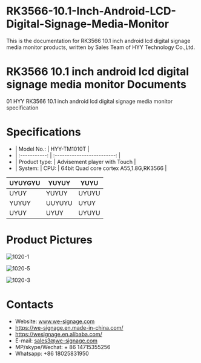 # RK3566-10.1-Inch-Android-LCD-Digital-Signage-Media-Monitor

This is the documentation for RK3566 10.1 inch android lcd digital signage media monitor products, written by Sales Team of HYY Technology Co.,Ltd.

# RK3566 10.1 inch android lcd digital signage media monitor Documents
01 HYY RK3566 10.1 inch android lcd digital signage media monitor specification 

# Specifications
- | Model No.:      | HYY-TM1010T                                       |
- | :-----------:   | :-------------------------:                       |          
- | Product type:   | Advisement player with Touch                      |
- | System:         | CPU:   | 64bit Quad core cortex A55,1.8G,RK3566   |


| UYUYGYU | YUYUY  | YUYU  |
| ------- | ------ | ----- |
| UYUY    | YUYUY  | UYUYU |
| YUYUY   | UUYUYU | UYUY  |
| UYUY    | UYUY   | UYUYU |

# Product Pictures


![1020-1](https://user-images.githubusercontent.com/126669652/223313446-f82631d3-826a-4790-8357-d187618ae12c.jpg)




![1020-5](https://user-images.githubusercontent.com/126669652/223313658-bb160657-3c1b-4c51-9d34-64e6c009a9f9.jpg)





![1020-3](https://user-images.githubusercontent.com/126669652/223313726-a62ace33-b5f9-432c-8907-a54625ed2d91.jpg)





# Contacts
- Website: www.we-signage.com
- https://we-signage.en.made-in-china.com/
- https://wesignage.en.alibaba.com/
- E-mail: sales3@we-signage.com
- MP/skype/Wechat: + 86 14715355256
- Whatsapp: +86 18025831950
